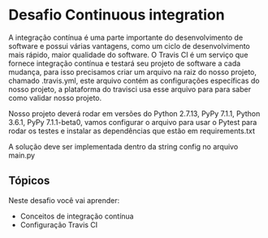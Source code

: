 # Desafio Continuous integration

A integração contínua é uma parte importante do desenvolvimento de software e possui várias
vantagens, como um ciclo de desenvolvimento mais rápido, maior qualidade do software. O Travis CI é um serviço que fornece integração contínua e testará seu projeto de software a cada mudança, para isso precisamos criar um arquivo na raiz do nosso projeto, chamado .travis.yml, este arquivo contém as configurações específicas do nosso projeto, a plataforma do travisci usa esse arquivo para para saber como validar nosso projeto.

Nosso projeto deverá rodar em versões do Python 2.7.13, PyPy 7.1.1, Python 3.6.1, PyPy 7.1.1-beta0, vamos configurar o arquivo para usar o Pytest para rodar os testes e  instalar as dependências que estão em requirements.txt

A solução deve ser implementada dentro da string config no arquivo main.py

## Tópicos

Neste desafio você vai aprender:

- Conceitos de integração contínua
- Configuração Travis CI
